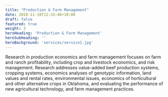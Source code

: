 ```yaml
---
title: "Production & Farm Management"
date: 2018-11-18T12:33:46+10:00
draft: false
featured: true
weight: 3
heroHeading: 'Production & Farm Management'
heroSubHeading: ''
heroBackground: 'services/service1.jpg'
---
```


Research in production economics and farm management focuses on farm and ranch profitability, including crop and livestock economics, and risk management. Research addresses value-added beef production systems, cropping systems, economics analyses of genotypic information, land values and rental rates, environmental issues, economics of horticultural and other alternative crops in Oklahoma, and evaluating the performance of new agricultural technology, and farm management practices.

